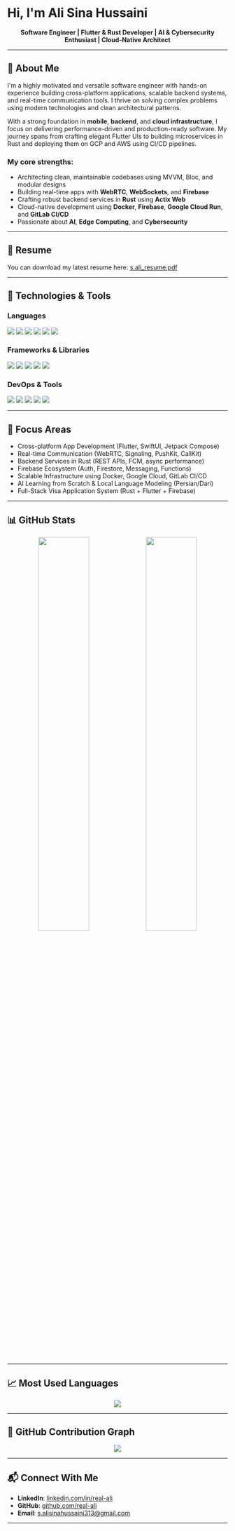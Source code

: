 # Hi, I'm Ali Sina Hussaini

<p align="center">
  <strong>Software Engineer | Flutter & Rust Developer | AI & Cybersecurity Enthusiast | Cloud-Native Architect</strong>
</p>

---

## 🚀 About Me

I'm a highly motivated and versatile software engineer with hands-on experience building cross-platform applications, scalable backend systems, and real-time communication tools. I thrive on solving complex problems using modern technologies and clean architectural patterns.

With a strong foundation in **mobile**, **backend**, and **cloud infrastructure**, I focus on delivering performance-driven and production-ready software. My journey spans from crafting elegant Flutter UIs to building microservices in Rust and deploying them on GCP and AWS using CI/CD pipelines.

### My core strengths:
- Architecting clean, maintainable codebases using MVVM, Bloc, and modular designs
- Building real-time apps with **WebRTC**, **WebSockets**, and **Firebase**
- Crafting robust backend services in **Rust** using **Actix Web**
- Cloud-native development using **Docker**, **Firebase**, **Google Cloud Run**, and **GitLab CI/CD**
- Passionate about **AI**, **Edge Computing**, and **Cybersecurity**

---

## 📄 Resume

You can download my latest resume here: [s.ali_resume.pdf](Sayed%20ali%20sina%20resume.pdf)

---

## 🧰 Technologies & Tools

### Languages
<p>
  <img src="https://img.shields.io/badge/Dart-0175C2?style=for-the-badge&logo=dart&logoColor=white"/>
  <img src="https://img.shields.io/badge/Swift-FA7343?style=for-the-badge&logo=swift&logoColor=white"/>
  <img src="https://img.shields.io/badge/Kotlin-7F52FF?style=for-the-badge&logo=kotlin&logoColor=white"/>
  <img src="https://img.shields.io/badge/Rust-000000?style=for-the-badge&logo=rust&logoColor=white"/>
  <img src="https://img.shields.io/badge/Python-3776AB?style=for-the-badge&logo=python&logoColor=white"/>
  <img src="https://img.shields.io/badge/JavaScript-F7DF1E?style=for-the-badge&logo=javascript&logoColor=black"/>
</p>

### Frameworks & Libraries
<p>
  <img src="https://img.shields.io/badge/Flutter-02569B?style=for-the-badge&logo=flutter&logoColor=white"/>
  <img src="https://img.shields.io/badge/Jetpack_Compose-4285F4?style=for-the-badge&logo=android&logoColor=white"/>
  <img src="https://img.shields.io/badge/Actix_Web-000000?style=for-the-badge&logo=actix&logoColor=white"/>
  <img src="https://img.shields.io/badge/Tailwind_CSS-06B6D4?style=for-the-badge&logo=tailwind-css&logoColor=white"/>
  <img src="https://img.shields.io/badge/Firebase-FFCA28?style=for-the-badge&logo=firebase&logoColor=black"/>
</p>

### DevOps & Tools
<p>
  <img src="https://img.shields.io/badge/Docker-2496ED?style=for-the-badge&logo=docker&logoColor=white"/>
  <img src="https://img.shields.io/badge/Git-F05032?style=for-the-badge&logo=git&logoColor=white"/>
  <img src="https://img.shields.io/badge/GitHub_Actions-2088FF?style=for-the-badge&logo=github-actions&logoColor=white"/>
  <img src="https://img.shields.io/badge/GitLab_CI/CD-FC6D26?style=for-the-badge&logo=gitlab&logoColor=white"/>
  <img src="https://img.shields.io/badge/Google_Cloud-4285F4?style=for-the-badge&logo=google-cloud&logoColor=white"/>
</p>

---

## 📌 Focus Areas

- Cross-platform App Development (Flutter, SwiftUI, Jetpack Compose)
- Real-time Communication (WebRTC, Signaling, PushKit, CallKit)
- Backend Services in Rust (REST APIs, FCM, async performance)
- Firebase Ecosystem (Auth, Firestore, Messaging, Functions)
- Scalable Infrastructure using Docker, Google Cloud, GitLab CI/CD
- AI Learning from Scratch & Local Language Modeling (Persian/Dari)
- Full-Stack Visa Application System (Rust + Flutter + Firebase)

---

## 📊 GitHub Stats

<p align="center">
  <img width="48%" src="https://github-readme-stats.vercel.app/api?username=real-ali&show_icons=true&theme=radical"/>
  <img width="48%" src="https://github-readme-streak-stats.herokuapp.com/?user=real-ali&theme=radical"/>
</p>

---

## 📈 Most Used Languages

<p align="center">
  <img src="https://github-readme-stats.vercel.app/api/top-langs/?username=real-ali&layout=compact&theme=radical" />
</p>

---

## 📍 GitHub Contribution Graph

<p align="center">
  <img src="https://github-readme-activity-graph.vercel.app/graph?username=real-ali&theme=high-contrast" />
</p>

---

## 📬 Connect With Me

- **LinkedIn**: [linkedin.com/in/real-ali](https://www.linkedin.com/in/real-ali)
- **GitHub**: [github.com/real-ali](https://github.com/real-ali)
- **Email**: s.alisinahussaini313@gmail.com

---

